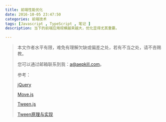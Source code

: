 ```yaml
---
title: 前端性能优化
date: 2016-10-05 23:47:50
categories: 前端技术
tags: [Javascript , TypeScript , 笔记 ]
description: 当下的前端应用规模越来越大，优化显得尤其重要。

---
```




> 本文作者水平有限，难免有理解欠缺或偏差之处，若有不当之处，请不吝赐教。
>
> 您可以通过邮箱联系到我：a@aepkill.com。
>
> 参考：
>
> [jQuery](https://github.com/jquery/jquery)
>
> [Move.js](https://github.com/visionmedia/move.js)
>
> [Tween.js](https://github.com/tweenjs/tween.js)
>
> [Tween原理与实现](http://zengrong.net/post/1151.htm)
>
> 